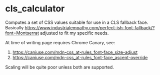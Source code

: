 # cls_calculator
Computes a set of CSS values suitable for use in a CLS fallback face. Basically https://www.industrialempathy.com/perfect-ish-font-fallback/?font=Montserrat adjusted to fit my specific needs.

At time of writing page requires Chrome Canary, see:

1. https://caniuse.com/mdn-css_at-rules_font-face_size-adjust
1. https://caniuse.com/mdn-css_at-rules_font-face_ascent-override

Scaling will be quite poor unless both are supported.
